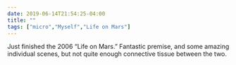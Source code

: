 ```yaml
---
date: 2019-06-14T21:54:25-04:00
title: ""
tags: ["micro","Myself","Life on Mars"]
---
```

Just finished the 2006 “Life on Mars.” Fantastic premise, and some amazing individual scenes, but not quite enough connective tissue between the two.
